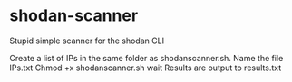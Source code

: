 # shodan-scanner
Stupid simple scanner for the shodan CLI

Create a list of IPs in the same folder as shodanscanner.sh.
Name the file IPs.txt
Chmod +x shodanscanner.sh
wait
Results are output to results.txt
